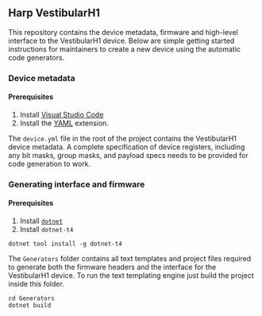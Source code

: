 ## Harp VestibularH1

This repository contains the device metadata, firmware and high-level interface to the VestibularH1 device. Below are simple getting started instructions for maintainers to create a new device using the automatic code generators.

### Device metadata

#### Prerequisites

1. Install [Visual Studio Code](https://code.visualstudio.com/)
2. Install the [YAML](https://marketplace.visualstudio.com/items?itemName=redhat.vscode-yaml) extension.

The `device.yml` file in the root of the project contains the VestibularH1 device metadata. A complete specification of device registers, including any bit masks, group masks, and payload specs needs to be provided for code generation to work.

### Generating interface and firmware

#### Prerequisites

1. Install [`dotnet`](https://dotnet.microsoft.com/)
2. Install `dotnet-t4`
```
dotnet tool install -g dotnet-t4
```

The `Generators` folder contains all text templates and project files required to generate both the firmware headers and the interface for the VestibularH1 device. To run the text templating engine just build the project inside this folder.

```
cd Generators
dotnet build
```
